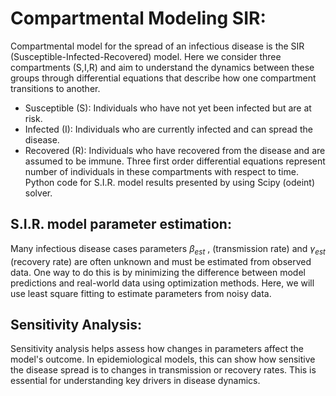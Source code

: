 # Compartmental Modeling SIR:
Compartmental model for the spread of an infectious disease is the SIR (Susceptible-Infected-Recovered) model. 
Here we consider three compartments (S,I,R) and aim to understand the dynamics between these groups through differential equations that describe how one compartment transitions to another.
 -	Susceptible (S): Individuals who have not yet been infected but are at risk.
 -  Infected (I): Individuals who are currently infected and can spread the disease.
 -  Recovered (R): Individuals who have recovered from the disease and are assumed to be immune.
Three first order differential equations represent number of individuals in these compartments with respect to time.
Python code for S.I.R. model results presented by using Scipy (odeint) solver.

## S.I.R. model parameter estimation:
Many infectious disease cases parameters $\beta_{est}$ , (transmission rate) and $\gamma_{est}$ (recovery rate) are often unknown and must be 
estimated from observed data. One way to do this is by minimizing the difference between model predictions and 
real-world data using optimization methods. Here, we will use least square fitting to estimate parameters from noisy data.

## Sensitivity Analysis: 
Sensitivity analysis helps assess how changes in parameters affect the model's outcome. In epidemiological models, this can show how sensitive the disease spread is 
to changes in transmission or recovery rates. This is essential for understanding key drivers in disease dynamics. 